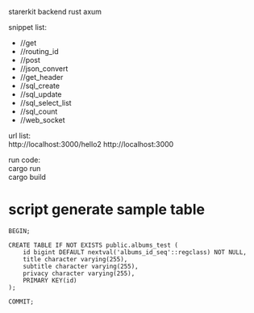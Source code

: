 starerkit backend rust axum    

snippet list:  
- //get
- //routing_id
- //post
- //json_convert
- //get_header
- //sql_create
- //sql_update
- //sql_select_list
- //sql_count
- //web_socket

url list:  
http://localhost:3000/hello2
http://localhost:3000  

run code:  
cargo run  
cargo build  



<h1>script generate sample table</h1>


```
BEGIN;

CREATE TABLE IF NOT EXISTS public.albums_test (
	id bigint DEFAULT nextval('albums_id_seq'::regclass) NOT NULL,
	title character varying(255),
	subtitle character varying(255),
	privacy character varying(255),
	PRIMARY KEY(id)
);

COMMIT;
```
